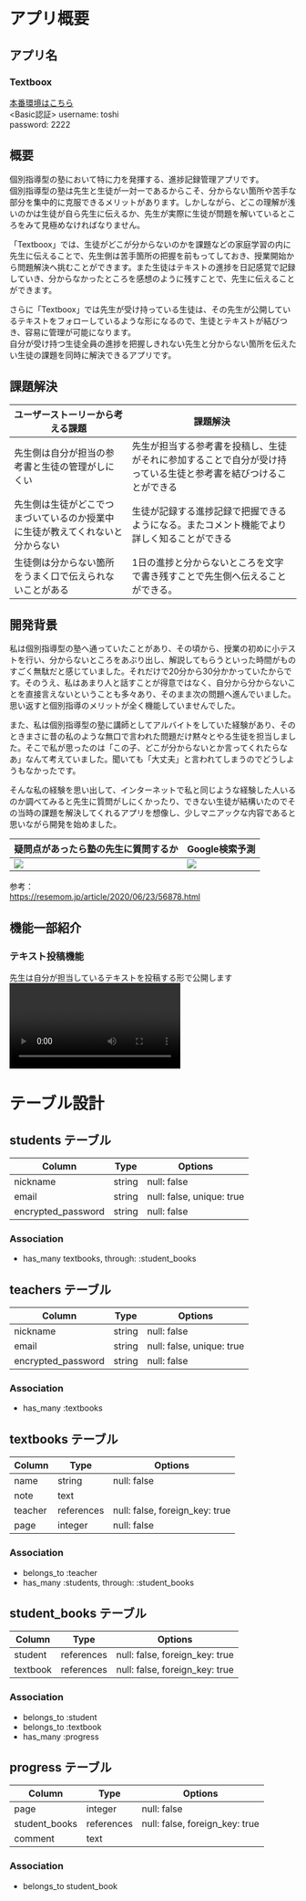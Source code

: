 # アプリ概要
## アプリ名
### Textboox
[本番環境はこちら](http://35.75.190.69/)  
<Basic認証>
username: toshi  
password: 2222



## 概要

個別指導型の塾において特に力を発揮する、進捗記録管理アプリです。  
個別指導型の塾は先生と生徒が一対一であるからこそ、分からない箇所や苦手な部分を集中的に克服できるメリットがあります。しかしながら、どこの理解が浅いのかは生徒が自ら先生に伝えるか、先生が実際に生徒が問題を解いているところをみて見極めなければなりません。  
  

「Textboox」では、生徒がどこが分からないのかを課題などの家庭学習の内に先生に伝えることで、先生側は苦手箇所の把握を前もってしておき、授業開始から問題解決へ挑むことができます。また生徒はテキストの進捗を日記感覚で記録していき、分からなかったところを感想のように残すことで、先生に伝えることができます。  
  

さらに「Textboox」では先生が受け持っている生徒は、その先生が公開しているテキストをフォローしているような形になるので、生徒とテキストが結びつき、容易に管理が可能になります。  
自分が受け持つ生徒全員の進捗を把握しきれない先生と分からない箇所を伝えたい生徒の課題を同時に解決できるアプリです。


## 課題解決

|  ユーザーストーリーから考える課題       |                     課題解決                          |
| --------------------------------- | ---------------------------------------------------- |
| 先生側は自分が担当の参考書と生徒の管理がしにくい  | 先生が担当する参考書を投稿し、生徒がそれに参加することで自分が受け持っている生徒と参考書を結びつけることができる |
| 先生側は生徒がどこでつまづいているのか授業中に生徒が教えてくれないと分からない  | 生徒が記録する進捗記録で把握できるようになる。またコメント機能でより詳しく知ることができる  |
| 生徒側は分からない箇所をうまく口で伝えられないことがある  | 1日の進捗と分からないところを文字で書き残すことで先生側へ伝えることができる。  |


## 開発背景
私は個別指導型の塾へ通っていたことがあり、その頃から、授業の初めに小テストを行い、分からないところをあぶり出し、解説してもらうといった時間がものすごく無駄だと感じていました。それだけで20分から30分かかっていたからです。そのうえ、私はあまり人と話すことが得意ではなく、自分から分からないことを直接言えないということも多々あり、そのまま次の問題へ進んでいました。思い返すと個別指導のメリットが全く機能していませんでした。  
  

また、私は個別指導型の塾に講師としてアルバイトをしていた経験があり、そのときまさに昔の私のような無口で言われた問題だけ黙々とやる生徒を担当しました。そこで私が思ったのは「この子、どこが分からないとか言ってくれたらなあ」なんて考えていました。聞いても「大丈夫」と言われてしまうのでどうしようもなかったです。  
  

そんな私の経験を思い出して、インターネットで私と同じような経験した人いるのか調べてみると先生に質問がしにくかったり、できない生徒が結構いたのでその当時の課題を解決してくれるアプリを想像し、少しマニアックな内容であると思いながら開発を始めました。

|  疑問点があったら塾の先生に質問するか  |  Google検索予測 |
| -------------------------------- | -------------- |
| <img src="https://i.gyazo.com/7e7b387df56d02b38ab280ffd4a1a854.png"> | <img src="https://i.gyazo.com/1e7a0bbfdfa76f991d28f6074fc2394a.png"> |
  

参考：  
https://resemom.jp/article/2020/06/23/56878.html

## 機能一部紹介
### テキスト投稿機能
先生は自分が担当しているテキストを投稿する形で公開します
![post_textbook](https://i.gyazo.com/cdd13ca344f307f44b3da375e3e315e4.mp4)

# テーブル設計

## students テーブル

| Column             | Type    | Options                   |
| ------------------ | ------- | ------------------------- | 
| nickname           | string  | null: false               |
| email              | string  | null: false, unique: true |
| encrypted_password | string  | null: false               |

### Association

- has_many textbooks, through: :student_books


## teachers テーブル

| Column             | Type    | Options                   |
| ------------------ | ------- | ------------------------- | 
| nickname           | string  | null: false               |
| email              | string  | null: false, unique: true |
| encrypted_password | string  | null: false               |

### Association

- has_many :textbooks


## textbooks テーブル

| Column  | Type       | Options                        |
| ------- | ---------- | ------------------------------ | 
| name    | string     | null: false                    |
| note    | text       |                                |
| teacher | references | null: false, foreign_key: true |
| page    | integer    | null: false

### Association

- belongs_to :teacher
- has_many :students, through: :student_books


## student_books テーブル

| Column   | Type       | Options                        |
| -------- | ---------- | ------------------------------ | 
| student  | references | null: false, foreign_key: true |
| textbook | references | null: false, foreign_key: true |

### Association

- belongs_to :student
- belongs_to :textbook
- has_many :progress


## progress テーブル

| Column        | Type       | Options                        |
| ------------- | ---------- | ------------------------------ | 
| page          | integer    | null: false                    |
| student_books | references | null: false, foreign_key: true |
| comment       | text       |                                |

### Association

- belongs_to student_book